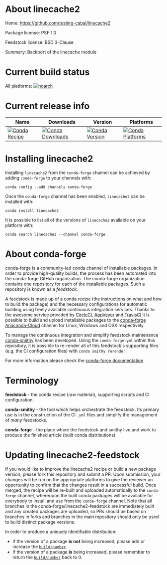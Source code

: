 About linecache2
================

Home: https://github.com/testing-cabal/linecache2

Package license: PSF 1.0

Feedstock license: BSD 3-Clause

Summary: Backport of the linecache module



Current build status
====================

All platforms:
[![noarch](https://img.shields.io/circleci/project/github/conda-forge/linecache2-feedstock/master.svg?label=noarch)](https://circleci.com/gh/conda-forge/linecache2-feedstock)

Current release info
====================

| Name | Downloads | Version | Platforms |
| --- | --- | --- | --- |
| [![Conda Recipe](https://img.shields.io/badge/recipe-linecache2-green.svg)](https://anaconda.org/conda-forge/linecache2) | [![Conda Downloads](https://img.shields.io/conda/dn/conda-forge/linecache2.svg)](https://anaconda.org/conda-forge/linecache2) | [![Conda Version](https://img.shields.io/conda/vn/conda-forge/linecache2.svg)](https://anaconda.org/conda-forge/linecache2) | [![Conda Platforms](https://img.shields.io/conda/pn/conda-forge/linecache2.svg)](https://anaconda.org/conda-forge/linecache2) |

Installing linecache2
=====================

Installing `linecache2` from the `conda-forge` channel can be achieved by adding `conda-forge` to your channels with:

```
conda config --add channels conda-forge
```

Once the `conda-forge` channel has been enabled, `linecache2` can be installed with:

```
conda install linecache2
```

It is possible to list all of the versions of `linecache2` available on your platform with:

```
conda search linecache2 --channel conda-forge
```


About conda-forge
=================

conda-forge is a community-led conda channel of installable packages.
In order to provide high-quality builds, the process has been automated into the
conda-forge GitHub organization. The conda-forge organization contains one repository
for each of the installable packages. Such a repository is known as a *feedstock*.

A feedstock is made up of a conda recipe (the instructions on what and how to build
the package) and the necessary configurations for automatic building using freely
available continuous integration services. Thanks to the awesome service provided by
[CircleCI](https://circleci.com/), [AppVeyor](https://www.appveyor.com/)
and [TravisCI](https://travis-ci.org/) it is possible to build and upload installable
packages to the [conda-forge](https://anaconda.org/conda-forge)
[Anaconda-Cloud](https://anaconda.org/) channel for Linux, Windows and OSX respectively.

To manage the continuous integration and simplify feedstock maintenance
[conda-smithy](https://github.com/conda-forge/conda-smithy) has been developed.
Using the ``conda-forge.yml`` within this repository, it is possible to re-render all of
this feedstock's supporting files (e.g. the CI configuration files) with ``conda smithy rerender``.

For more information please check the [conda-forge documentation](https://conda-forge.org/docs/).

Terminology
===========

**feedstock** - the conda recipe (raw material), supporting scripts and CI configuration.

**conda-smithy** - the tool which helps orchestrate the feedstock.
                   Its primary use is in the construction of the CI ``.yml`` files
                   and simplify the management of *many* feedstocks.

**conda-forge** - the place where the feedstock and smithy live and work to
                  produce the finished article (built conda distributions)


Updating linecache2-feedstock
=============================

If you would like to improve the linecache2 recipe or build a new
package version, please fork this repository and submit a PR. Upon submission,
your changes will be run on the appropriate platforms to give the reviewer an
opportunity to confirm that the changes result in a successful build. Once
merged, the recipe will be re-built and uploaded automatically to the
`conda-forge` channel, whereupon the built conda packages will be available for
everybody to install and use from the `conda-forge` channel.
Note that all branches in the conda-forge/linecache2-feedstock are
immediately built and any created packages are uploaded, so PRs should be based
on branches in forks and branches in the main repository should only be used to
build distinct package versions.

In order to produce a uniquely identifiable distribution:
 * If the version of a package **is not** being increased, please add or increase
   the [``build/number``](https://conda.io/docs/user-guide/tasks/build-packages/define-metadata.html#build-number-and-string).
 * If the version of a package **is** being increased, please remember to return
   the [``build/number``](https://conda.io/docs/user-guide/tasks/build-packages/define-metadata.html#build-number-and-string)
   back to 0.
